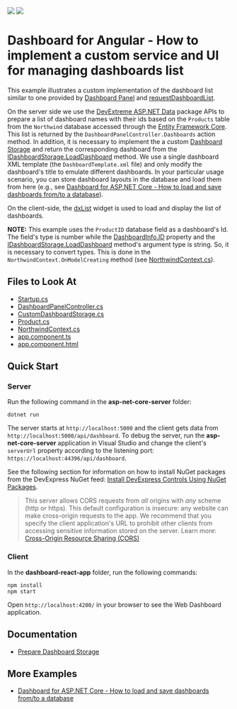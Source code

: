 <!-- default badges list -->
[![](https://img.shields.io/badge/Open_in_DevExpress_Support_Center-FF7200?style=flat-square&logo=DevExpress&logoColor=white)](https://supportcenter.devexpress.com/ticket/details/T1054393)
[![](https://img.shields.io/badge/📖_How_to_use_DevExpress_Examples-e9f6fc?style=flat-square)](https://docs.devexpress.com/GeneralInformation/403183)
<!-- default badges end -->
# Dashboard for Angular - How to implement a custom service and UI for managing dashboards list

This example illustrates a custom implementation of the dashboard list similar to one provided by [Dashboard Panel](https://docs.devexpress.com/Dashboard/119771/web-dashboard/ui-elements-and-customization/ui-elements/dashboard-panel) and [requestDashboardList](https://docs.devexpress.com/Dashboard/js-DevExpress.Dashboard.DashboardControl?p=netframework#js_devexpress_dashboard_dashboardcontrol_requestdashboardlist).

On the server side we use the [DevExtreme ASP.NET Data](https://github.com/DevExpress/DevExtreme.AspNet.Data) package APIs to prepare a list of dashboard names with their ids based on the `Products` table from the `Northwind` database accessed through the [Entity Framework Core](https://docs.microsoft.com/en-us/ef/core/). This list is returned by the `DashboardPanelController.Dashboards` action method.
In addition, it is necessary to implement the a custom [Dashboard Storage](https://docs.devexpress.com/Dashboard/DevExpress.DashboardWeb.IDashboardStorage) and return the corresponding dashboard from the [IDashboardStorage.LoadDashboard](https://docs.devexpress.com/Dashboard/DevExpress.DashboardWeb.IDashboardStorage.LoadDashboard(System.String)) method. We use a single dashboard XML template (the `DashboardTemplate.xml` file) and only modify the dashboard's title to emulate different dashboards. In your particular usage scenario, you can store dashboard layouts in the database and load them from here (e.g., see [Dashboard for ASP.NET Core - How to load and save dashboards from/to a database](https://github.com/DevExpress-Examples/asp-net-core-dashboard-save-dashboards-to-database)).

On the client-side, the [dxList](https://js.devexpress.com/Documentation/ApiReference/UI_Components/dxList/) widget is used to load and display the list of dashboards.

**NOTE:** This example uses the `ProductID` database field as a dashboard's Id. The field's type is number while the [DashboardInfo.ID](https://docs.devexpress.com/Dashboard/DevExpress.DashboardWeb.DashboardInfo.ID) property and the [IDashboardStorage.LoadDashboard](https://docs.devexpress.com/Dashboard/DevExpress.DashboardWeb.IDashboardStorage.LoadDashboard(System.String)) method's argument type is string. So, it is necessary to convert types. This is done in the `NorthwindContext.OnModelCreating` method (see [NorthwindContext.cs](./asp-net-core-server/Models/NorthwindContext.cs)).

<!-- default file list -->
## Files to Look At

* [Startup.cs](./asp-net-core-server/Startup.cs)
* [DashboardPanelController.cs](./asp-net-core-server/Controllers/DashboardPanelController.cs)
* [CustomDashboardStorage.cs](./asp-net-core-server/Code/CustomDashboardStorage.cs)
* [Product.cs](./asp-net-core-server/Models/Product.cs)
* [NorthwindContext.cs](./asp-net-core-server/Models/NorthwindContext.cs)
* [app.component.ts](./dashboard-angular-app/src/app/app.component.ts)
* [app.component.html](./dashboard-angular-app/src/app/app.component.html)

<!-- default file list end -->

## Quick Start

### Server
Run the following command in the **asp-net-core-server** folder:

```
dotnet run
```

The server starts at `http://localhost:5000` and the client gets data from `http://localhost:5000/api/dashboard`. To debug the server, run the **asp-net-core-server** application in Visual Studio and change the client's `serverUrl` property according to the listening port: `https://localhost:44396/api/dashboard`.

See the following section for information on how to install NuGet packages from the DevExpress NuGet feed: [Install DevExpress Controls Using NuGet Packages](https://docs.devexpress.com/GeneralInformation/115912/installation/install-devexpress-controls-using-nuget-packages).

> This server allows CORS requests from _all_ origins with _any_ scheme (http or https). This default configuration is insecure: any website can make cross-origin requests to the app. We recommend that you specify the client application's URL to prohibit other clients from accessing sensitive information stored on the server. Learn more: [Cross-Origin Resource Sharing (CORS)](https://docs.devexpress.com/Dashboard/400709)

### Client
In the **dashboard-react-app** folder, run the following commands:

```
npm install
npm start
```

Open ```http://localhost:4200/``` in your browser to see the Web Dashboard application.

## Documentation

- [Prepare Dashboard Storage](https://docs.devexpress.com/Dashboard/16979/web-dashboard/dashboard-backend/prepare-dashboard-storage)

## More Examples

- [Dashboard for ASP.NET Core - How to load and save dashboards from/to a database](https://github.com/DevExpress-Examples/asp-net-core-dashboard-save-dashboards-to-database)
